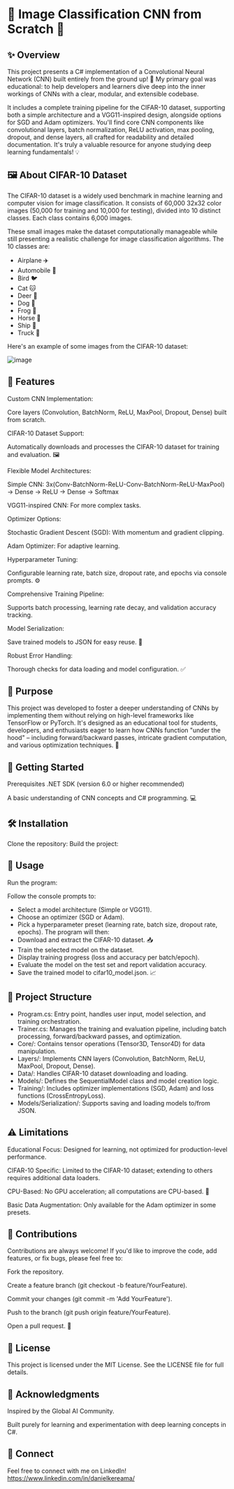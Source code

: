 # 🚀 Image Classification CNN from Scratch 🚀
## ✨ Overview
This project presents a C# implementation of a Convolutional Neural Network (CNN) built entirely from the ground up! 🤯 My primary goal was educational: to help developers and learners dive deep into the inner workings of CNNs with a clear, modular, and extensible codebase.

It includes a complete training pipeline for the CIFAR-10 dataset, supporting both a simple architecture and a VGG11-inspired design, alongside options for SGD and Adam optimizers. You'll find core CNN components like convolutional layers, batch normalization, ReLU activation, max pooling, dropout, and dense layers, all crafted for readability and detailed documentation. It's truly a valuable resource for anyone studying deep learning fundamentals! 💡

## 🖼️ About CIFAR-10 Dataset
The CIFAR-10 dataset is a widely used benchmark in machine learning and computer vision for image classification. It consists of 60,000 32x32 color images (50,000 for training and 10,000 for testing), divided into 10 distinct classes. Each class contains 6,000 images.

These small images make the dataset computationally manageable while still presenting a realistic challenge for image classification algorithms. The 10 classes are:

* Airplane ✈️
* Automobile 🚗
* Bird 🐦
* Cat 🐱
* Deer 🦌
* Dog 🐶
* Frog 🐸
* Horse 🐎
* Ship 🚢
* Truck 🚚

Here's an example of some images from the CIFAR-10 dataset:

![image](https://github.com/user-attachments/assets/04441e26-8c5e-4605-bac5-8fff2c8c56e4)


## 🌟 Features
Custom CNN Implementation:

Core layers (Convolution, BatchNorm, ReLU, MaxPool, Dropout, Dense) built from scratch.

CIFAR-10 Dataset Support:

Automatically downloads and processes the CIFAR-10 dataset for training and evaluation. 🖼️

Flexible Model Architectures:

Simple CNN: 3x(Conv-BatchNorm-ReLU-Conv-BatchNorm-ReLU-MaxPool) → Dense → ReLU → Dense → Softmax

VGG11-inspired CNN: For more complex tasks.

Optimizer Options:

Stochastic Gradient Descent (SGD): With momentum and gradient clipping.

Adam Optimizer: For adaptive learning.

Hyperparameter Tuning:

Configurable learning rate, batch size, dropout rate, and epochs via console prompts. ⚙️

Comprehensive Training Pipeline:

Supports batch processing, learning rate decay, and validation accuracy tracking.

Model Serialization:

Save trained models to JSON for easy reuse. 💾

Robust Error Handling:

Thorough checks for data loading and model configuration. ✅

## 🎯 Purpose
This project was developed to foster a deeper understanding of CNNs by implementing them without relying on high-level frameworks like TensorFlow or PyTorch. It's designed as an educational tool for students, developers, and enthusiasts eager to learn how CNNs function "under the hood" – including forward/backward passes, intricate gradient computation, and various optimization techniques. 🧠

## 🚀 Getting Started
Prerequisites
.NET SDK (version 6.0 or higher recommended)

A basic understanding of CNN concepts and C# programming. 💻

## 🛠️ Installation
Clone the repository:
Build the project:

## 🏃 Usage
Run the program:

Follow the console prompts to:
- Select a model architecture (Simple or VGG11).
- Choose an optimizer (SGD or Adam).
- Pick a hyperparameter preset (learning rate, batch size, dropout rate, epochs).
The program will then:
- Download and extract the CIFAR-10 dataset. 📥
- Train the selected model on the dataset.
- Display training progress (loss and accuracy per batch/epoch).
- Evaluate the model on the test set and report validation accuracy.
- Save the trained model to cifar10_model.json. 📈

## 📂 Project Structure
- Program.cs: Entry point, handles user input, model selection, and training orchestration.
- Trainer.cs: Manages the training and evaluation pipeline, including batch processing, forward/backward passes, and optimization.
- Core/: Contains tensor operations (Tensor3D, Tensor4D) for data manipulation.
- Layers/: Implements CNN layers (Convolution, BatchNorm, ReLU, MaxPool, Dropout, Dense).
- Data/: Handles CIFAR-10 dataset downloading and loading.
- Models/: Defines the SequentialModel class and model creation logic.
- Training/: Includes optimizer implementations (SGD, Adam) and loss functions (CrossEntropyLoss).
- Models/Serialization/: Supports saving and loading models to/from JSON.

## ⚠️ Limitations
Educational Focus: Designed for learning, not optimized for production-level performance.

CIFAR-10 Specific: Limited to the CIFAR-10 dataset; extending to others requires additional data loaders.

CPU-Based: No GPU acceleration; all computations are CPU-based. 🐢

Basic Data Augmentation: Only available for the Adam optimizer in some presets.

## 👋 Contributions
Contributions are always welcome! If you'd like to improve the code, add features, or fix bugs, please feel free to:

Fork the repository.

Create a feature branch (git checkout -b feature/YourFeature).

Commit your changes (git commit -m 'Add YourFeature').

Push to the branch (git push origin feature/YourFeature).

Open a pull request. 🤝

## 📜 License
This project is licensed under the MIT License. See the LICENSE file for full details.

## 🙏 Acknowledgments
Inspired by the Global AI Community.

Built purely for learning and experimentation with deep learning concepts in C#.

## 🔗 Connect
Feel free to connect with me on LinkedIn!
https://www.linkedin.com/in/danielkereama/
